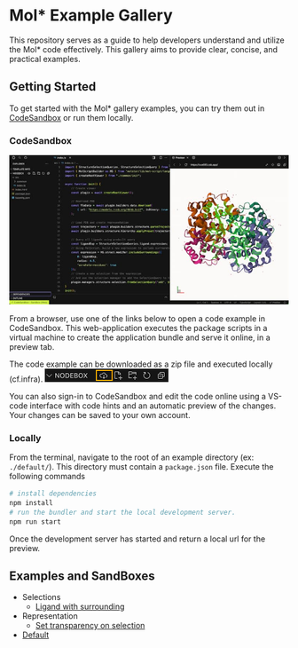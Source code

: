 Mol* Example Gallery
====================
This repository serves as a guide to help developers understand and utilize the Mol* code effectively. This gallery aims to provide clear, concise, and practical examples.

## Getting Started
To get started with the Mol* gallery examples, you can try them out in [CodeSandbox](codesandbox.io) or run them locally. 

### CodeSandbox
![CodeSanbox!](assets/codesandbox_overview.jpg)

From a browser, use one of the links below to open a code example in CodeSandbox. This web-application executes the package scripts in a virtual machine to create the application bundle and serve it online, in a preview tab.

The code example can be downloaded as a zip file and executed locally (cf.infra).
![Download zip file!](assets/codesandbox_download.png)

You can also sign-in to CodeSandbox and edit the code online using a VS-code interface with code hints and an automatic preview of the changes. Your changes can be saved to your own account.

### Locally
From the terminal, navigate to the root of an example directory (ex: `./default/`). This directory must contain a `package.json` file. Execute the following commands
```sh
# install dependencies
npm install
# run the bundler and start the local development server.
npm run start
```
Once the development server has started and return a local url for the preview.

## Examples and SandBoxes
- Selections
  - [Ligand with surrounding](https://codesandbox.io/p/sandbox/github/molstar/example-gallery/master/selection/select_ligand_and_surroundings)
- Representation
  - [Set transparency on selection](https://codesandbox.io/p/sandbox/github/molstar/example-gallery/master/representation/transparency_using_selection)
- [Default](https://codesandbox.io/p/sandbox/github/molstar/example-gallery/master/default)